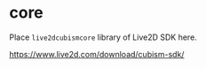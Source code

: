 # core

Place `live2dcubismcore` library of Live2D SDK here.

https://www.live2d.com/download/cubism-sdk/
